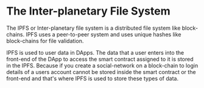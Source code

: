 # The Inter-planetary File System
The IPFS or Inter-planetary file system is a distributed file system like block-chains. IPFS uses a peer-to-peer system and uses unique hashes like block-chains for file validation.

IPFS is used to user data in DApps. The data that a user enters into the front-end of the DApp to access the smart contract assigned to it is stored in the IPFS. Because if you create a social-network on a block-chain to login details of a users account cannot be stored inside the smart contract or the front-end and that's where IPFS is used to store these types of data.